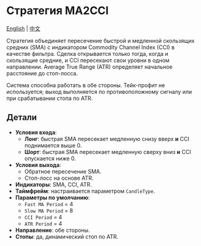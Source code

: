# Стратегия MA2CCI
[English](README.md) | [中文](README_cn.md)

Стратегия объединяет пересечение быстрой и медленной скользящих средних (SMA) с индикатором Commodity Channel Index (CCI) в качестве фильтра. Сделка открывается только тогда, когда и скользящие средние, и CCI пересекают свои уровни в одном направлении. Average True Range (ATR) определяет начальное расстояние до стоп-лосса.

Система способна работать в обе стороны. Тейк-профит не используется; выход выполняется по противоположному сигналу или при срабатывании стопа по ATR.

## Детали

- **Условия входа**:
  - **Лонг**: быстрая SMA пересекает медленную снизу вверх **и** CCI поднимается выше 0.
  - **Шорт**: быстрая SMA пересекает медленную сверху вниз **и** CCI опускается ниже 0.
- **Условия выхода**:
  - Обратное пересечение SMA.
  - Стоп-лосс на основе ATR.
- **Индикаторы**: SMA, CCI, ATR.
- **Таймфрейм**: настраивается параметром `CandleType`.
- **Параметры по умолчанию**:
  - `Fast MA Period` = 4
  - `Slow MA Period` = 8
  - `CCI Period` = 4
  - `ATR Period` = 4
- **Направление**: обе стороны.
- **Стопы**: да, динамический стоп по ATR.
